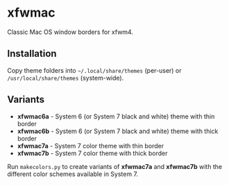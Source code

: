 # xfwmac

Classic Mac OS window borders for xfwm4.

## Installation

Copy theme folders into `~/.local/share/themes` (per-user) or `/usr/local/share/themes` (system-wide).

## Variants

* **xfwmac6a** - System 6 (or System 7 black and white) theme with thin border
* **xfwmac6b** - System 6 (or System 7 black and white) theme with thick border
* **xfwmac7a** - System 7 color theme with thin border
* **xfwmac7b** - System 7 color theme with thick border

Run `makecolors.py` to create variants of **xfwmac7a** and **xfwmac7b** with the different color schemes available in System 7.
